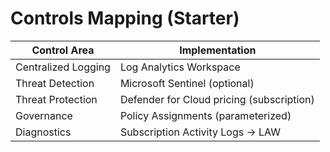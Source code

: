 # Controls Mapping (Starter)

| Control Area | Implementation |
|---|---|
| Centralized Logging | Log Analytics Workspace |
| Threat Detection | Microsoft Sentinel (optional) |
| Threat Protection | Defender for Cloud pricing (subscription) |
| Governance | Policy Assignments (parameterized) |
| Diagnostics | Subscription Activity Logs → LAW |
